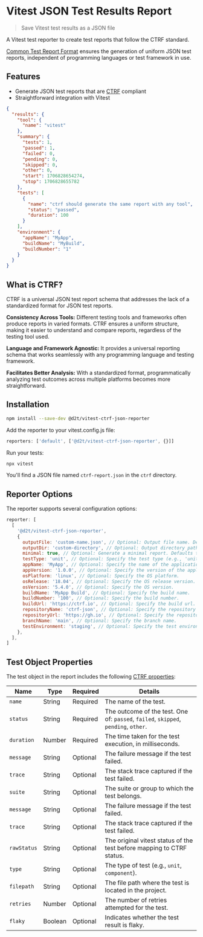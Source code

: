 # Vitest JSON Test Results Report

> Save Vitest test results as a JSON file

A Vitest test reporter to create test reports that follow the CTRF standard.

[Common Test Report Format](https://ctrf.io) ensures the generation of uniform JSON test reports, independent of programming languages or test framework in use.

## Features

- Generate JSON test reports that are [CTRF](https://ctrf.io) compliant
- Straightforward integration with Vitest

```json
{
  "results": {
    "tool": {
      "name": "vitest"
    },
    "summary": {
      "tests": 1,
      "passed": 1,
      "failed": 0,
      "pending": 0,
      "skipped": 0,
      "other": 0,
      "start": 1706828654274,
      "stop": 1706828655782
    },
    "tests": [
      {
        "name": "ctrf should generate the same report with any tool",
        "status": "passed",
        "duration": 100
      }
    ],
    "environment": {
      "appName": "MyApp",
      "buildName": "MyBuild",
      "buildNumber": "1"
    }
  }
}
```

## What is CTRF?

CTRF is a universal JSON test report schema that addresses the lack of a standardized format for JSON test reports.

**Consistency Across Tools:** Different testing tools and frameworks often produce reports in varied formats. CTRF ensures a uniform structure, making it easier to understand and compare reports, regardless of the testing tool used.

**Language and Framework Agnostic:** It provides a universal reporting schema that works seamlessly with any programming language and testing framework.

**Facilitates Better Analysis:** With a standardized format, programmatically analyzing test outcomes across multiple platforms becomes more straightforward.

## Installation

```bash
npm install --save-dev @d2t/vitest-ctrf-json-reporter
```

Add the reporter to your vitest.config.js file:

```javascript
reporters: ['default', ['@d2t/vitest-ctrf-json-reporter', {}]]
```

Run your tests:

```bash
npx vitest
```

You'll find a JSON file named `ctrf-report.json` in the `ctrf` directory.

## Reporter Options

The reporter supports several configuration options:

```javascript
reporter: [
  [
    '@d2t/vitest-ctrf-json-reporter',
    {
      outputFile: 'custom-name.json', // Optional: Output file name. Defaults to 'ctrf-report.json'.
      outputDir: 'custom-directory', // Optional: Output directory path. Defaults to 'ctrf'.
      minimal: true, // Optional: Generate a minimal report. Defaults to 'false'. Overrides screenshot and testType when set to true
      testType: 'unit', // Optional: Specify the test type (e.g., 'unit', 'component'). Defaults to 'unit'.
      appName: 'MyApp', // Optional: Specify the name of the application under test.
      appVersion: '1.0.0', // Optional: Specify the version of the application under test.
      osPlatform: 'linux', // Optional: Specify the OS platform.
      osRelease: '18.04', // Optional: Specify the OS release version.
      osVersion: '5.4.0', // Optional: Specify the OS version.
      buildName: 'MyApp Build', // Optional: Specify the build name.
      buildNumber: '100', // Optional: Specify the build number.
      buildUrl: 'https://ctrf.io', // Optional: Specify the build url.
      repositoryName: 'ctrf-json', // Optional: Specify the repository name.
      repositoryUrl: 'https://gh.io', // Optional: Specify the repository url.
      branchName: 'main', // Optional: Specify the branch name.
      testEnvironment: 'staging', // Optional: Specify the test environment (e.g. staging, production).
    },
  ],
]
```

## Test Object Properties

The test object in the report includes the following [CTRF properties](https://ctrf.io/docs/schema/test):

| Name        | Type    | Required | Details                                                                             |
| ----------- | ------- | -------- | ----------------------------------------------------------------------------------- |
| `name`      | String  | Required | The name of the test.                                                               |
| `status`    | String  | Required | The outcome of the test. One of: `passed`, `failed`, `skipped`, `pending`, `other`. |
| `duration`  | Number  | Required | The time taken for the test execution, in milliseconds.                             |
| `message`   | String  | Optional | The failure message if the test failed.                                             |
| `trace`     | String  | Optional | The stack trace captured if the test failed.                                        |
| `suite`     | String  | Optional | The suite or group to which the test belongs.                                       |
| `message`   | String  | Optional | The failure message if the test failed.                                             |
| `trace`     | String  | Optional | The stack trace captured if the test failed.                                        |
| `rawStatus` | String  | Optional | The original vitest status of the test before mapping to CTRF status.               |
| `type`      | String  | Optional | The type of test (e.g., `unit`, `component`).                                       |
| `filepath`  | String  | Optional | The file path where the test is located in the project.                             |
| `retries`   | Number  | Optional | The number of retries attempted for the test.                                       |
| `flaky`     | Boolean | Optional | Indicates whether the test result is flaky.                                         |
